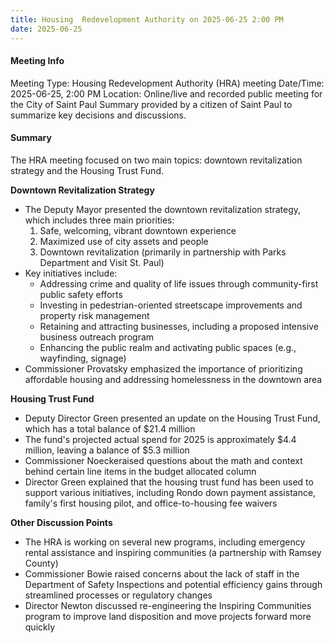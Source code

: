 ```yaml
---
title: Housing  Redevelopment Authority on 2025-06-25 2:00 PM
date: 2025-06-25
---
```

#### Meeting Info
Meeting Type: Housing Redevelopment Authority (HRA) meeting
Date/Time: 2025-06-25, 2:00 PM
Location: Online/live and recorded public meeting for the City of Saint Paul
Summary provided by a citizen of Saint Paul to summarize key decisions and discussions.

#### Summary

The HRA meeting focused on two main topics: downtown revitalization strategy and the Housing Trust Fund. 

**Downtown Revitalization Strategy**

* The Deputy Mayor presented the downtown revitalization strategy, which includes three main priorities:
	1. Safe, welcoming, vibrant downtown experience
	2. Maximized use of city assets and people
	3. Downtown revitalization (primarily in partnership with Parks Department and Visit St. Paul)
* Key initiatives include:
	+ Addressing crime and quality of life issues through community-first public safety efforts
	+ Investing in pedestrian-oriented streetscape improvements and property risk management
	+ Retaining and attracting businesses, including a proposed intensive business outreach program
	+ Enhancing the public realm and activating public spaces (e.g., wayfinding, signage)
* Commissioner Provatsky emphasized the importance of prioritizing affordable housing and addressing homelessness in the downtown area

**Housing Trust Fund**

* Deputy Director Green presented an update on the Housing Trust Fund, which has a total balance of $21.4 million
* The fund's projected actual spend for 2025 is approximately $4.4 million, leaving a balance of $5.3 million
* Commissioner Noeckeraised questions about the math and context behind certain line items in the budget allocated column
* Director Green explained that the housing trust fund has been used to support various initiatives, including Rondo down payment assistance, family's first housing pilot, and office-to-housing fee waivers

**Other Discussion Points**

* The HRA is working on several new programs, including emergency rental assistance and inspiring communities (a partnership with Ramsey County)
* Commissioner Bowie raised concerns about the lack of staff in the Department of Safety Inspections and potential efficiency gains through streamlined processes or regulatory changes
* Director Newton discussed re-engineering the Inspiring Communities program to improve land disposition and move projects forward more quickly

